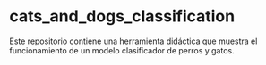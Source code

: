 # cats_and_dogs_classification
Este repositorio contiene una herramienta didáctica que muestra el funcionamiento de un modelo clasificador de perros y gatos. 
